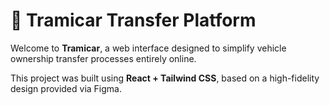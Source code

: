 # 🚗 Tramicar Transfer Platform

Welcome to **Tramicar**, a web interface designed to simplify vehicle ownership transfer processes entirely online.

This project was built using **React + Tailwind CSS**, based on a high-fidelity design provided via Figma.
